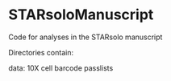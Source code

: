 # STARsoloManuscript
Code for analyses in the STARsolo manuscript

Directories contain:

data: 10X cell barcode passlists
